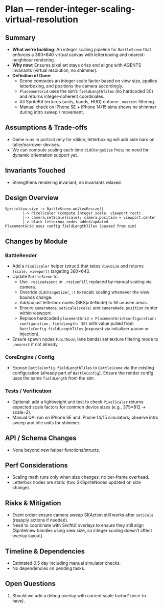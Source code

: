 # Plan — render-integer-scaling-virtual-resolution

## Summary
- **What we’re building**: An integer scaling pipeline for `BattleScene` that enforces a 360×640 virtual canvas with letterboxing and nearest-neighbour rendering.
- **Why now**: Ensures pixel art stays crisp and aligns with AGENTS invariants (virtual resolution, no shimmer).
- **Definition of Done**:
  - Scene computes an integer scale factor based on view size, applies letterboxing, and positions the camera accordingly.
  - `PlacementGrid` uses the sim’s `fieldLengthTiles` (no hardcoded 30) and returns integer-coherent coordinates.
  - All SpriteKit textures (units, bands, HUD) enforce `.nearest` filtering.
  - Manual check on iPhone SE + iPhone 14/15 sims shows no shimmer during intro sweep / movement.

## Assumptions & Trade-offs
- Game runs in portrait only for vSlice; letterboxing will add side bars on taller/narrower devices.
- We can compute scaling each time `didChangeSize` fires; no need for dynamic orientation support yet.

## Invariants Touched
- Strengthens rendering invariant; no invariants relaxed.

## Design Overview
```
SpriteView.size -> BattleScene.onViewResize()
        |-> PixelScaler (compute integer scale, viewport rect)
        |-> camera.setScale(scale); camera.position = viewport.center
        |-> black letterbox nodes added/updated
PlacementGrid uses config.fieldLengthTiles (passed from sim)
```

## Changes by Module

### BattleRender
- Add a `PixelScaler` helper (struct) that takes `viewSize` and returns `(scale, viewport)` targeting 360×640.
- Update `BattleScene` to:
  - Use `.resizeAspect` or `.resizeFill` replaced by manual scaling via camera.
  - Override `didChangeSize(_:)` to recalc scaling whenever the view bounds change.
  - Add/adjust letterbox nodes (SKSpriteNode) to fill unused areas.
  - Ensure `cameraNode.setScale(scale)` and `cameraNode.position` center within viewport.
  - Replace hardcoded `placementGrid = PlacementGrid(configuration: configuration, fieldLength: 30)` with value pulled from `BattleConfig.fieldLengthTiles` (exposed via initializer param or injection).
- Ensure spawn nodes (`UnitNode`, lane bands) set texture filtering mode to `.nearest` if not already.

### CoreEngine / Config
- Expose `BattleConfig.fieldLengthTiles` to `BattleScene` via the existing configuration (already part of `BattleConfig`). Ensure the render config uses the same `fieldLength` from the sim.

### Tests / Verification
- Optional: add a lightweight unit test to check `PixelScaler` returns expected scale factors for common device sizes (e.g., 375×812 → scale=2).
- Manual QA: run on iPhone SE and iPhone 14/15 simulators; observe intro sweep and idle units for shimmer.

## API / Schema Changes
- None beyond new helper functions/structs.

## Perf Considerations
- Scaling math runs only when size changes; no per-frame overhead.
- Letterbox nodes are static (two SKSpriteNodes updated on size change).

## Risks & Mitigation
- Event order: ensure camera sweep SKAction still works after `setScale` (reapply actions if needed).
- Need to coordinate with SwiftUI overlays to ensure they still align (SpriteView handles using view size, so integer scaling doesn’t affect overlay layout).

## Timeline & Dependencies
- Estimated 0.5 day including manual simulator checks.
- No dependencies on pending tasks.

## Open Questions
1. Should we add a debug overlay with current scale factor? (nice-to-have).
